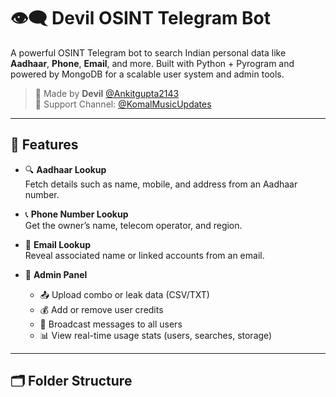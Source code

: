 # 👁️‍🗨️ Devil OSINT Telegram Bot

A powerful OSINT Telegram bot to search Indian personal data like **Aadhaar**, **Phone**, **Email**, and more. Built with Python + Pyrogram and powered by MongoDB for a scalable user system and admin tools.

> 🔧 Made by **Devil** [@Ankitgupta2143](https://t.me/Ankitgupta2143)  
> 📢 Support Channel: [@KomalMusicUpdates](https://t.me/KomalMusicUpdates)

---

## 🚀 Features

- 🔍 **Aadhaar Lookup**  
  Fetch details such as name, mobile, and address from an Aadhaar number.

- 📞 **Phone Number Lookup**  
  Get the owner’s name, telecom operator, and region.

- 📧 **Email Lookup**  
  Reveal associated name or linked accounts from an email.

- 👑 **Admin Panel**  
  - 📤 Upload combo or leak data (CSV/TXT)  
  - 💰 Add or remove user credits  
  - 📢 Broadcast messages to all users  
  - 📊 View real-time usage stats (users, searches, storage)

---

## 🗂️ Folder Structure
